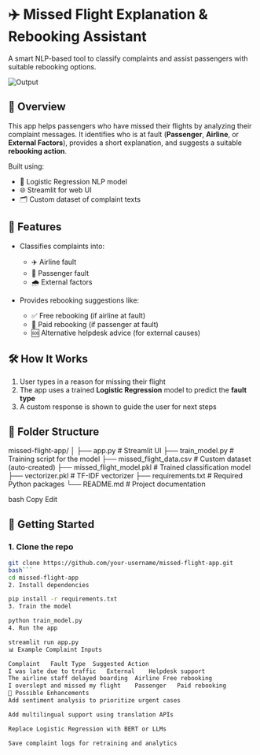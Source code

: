 # ✈️ Missed Flight Explanation & Rebooking Assistant

A smart NLP-based tool to classify complaints and assist passengers with suitable rebooking options.

![Output](https://github.com/user-attachments/assets/1aa34cfd-198f-4144-a8cf-0079ae2f058d)

## 📌 Overview

This app helps passengers who have missed their flights by analyzing their complaint messages. It identifies who is at fault (**Passenger**, **Airline**, or **External Factors**), provides a short explanation, and suggests a suitable **rebooking action**.

Built using:

- 🧠 Logistic Regression NLP model  
- 🌐 Streamlit for web UI  
- 🗂️ Custom dataset of complaint texts  

## 🧠 Features

- Classifies complaints into:
  - ✈️ Airline fault
  - 🧍 Passenger fault
  - 🌧️ External factors

- Provides rebooking suggestions like:
  - ✅ Free rebooking (if airline at fault)
  - 💸 Paid rebooking (if passenger at fault)
  - 🆘 Alternative helpdesk advice (for external causes)

## 🛠️ How It Works

1. User types in a reason for missing their flight  
2. The app uses a trained **Logistic Regression** model to predict the **fault type**  
3. A custom response is shown to guide the user for next steps  

## 📂 Folder Structure

missed-flight-app/ │ ├── app.py # Streamlit UI ├── train_model.py # Training script for the model ├── missed_flight_data.csv # Custom dataset (auto-created) ├── missed_flight_model.pkl # Trained classification model ├── vectorizer.pkl # TF-IDF vectorizer ├── requirements.txt # Required Python packages └── README.md # Project documentation

bash
Copy
Edit

## 🚀 Getting Started

### 1. Clone the repo
```bash
git clone https://github.com/your-username/missed-flight-app.git
bash```
cd missed-flight-app
2. Install dependencies

pip install -r requirements.txt
3. Train the model

python train_model.py
4. Run the app

streamlit run app.py
📊 Example Complaint Inputs

Complaint	Fault Type	Suggested Action
I was late due to traffic	External	Helpdesk support
The airline staff delayed boarding	Airline	Free rebooking
I overslept and missed my flight	Passenger	Paid rebooking
🔮 Possible Enhancements
Add sentiment analysis to prioritize urgent cases

Add multilingual support using translation APIs

Replace Logistic Regression with BERT or LLMs

Save complaint logs for retraining and analytics
